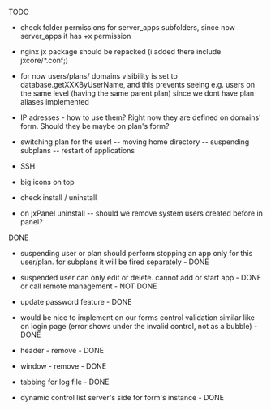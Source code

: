 

TODO

- check folder permissions for server_apps subfolders, since now server_apps it has +x permission

- nginx jx package should be repacked (i added there include jxcore/*.conf;)

- for now users/plans/ domains visibility is set to database.getXXXByUserName, and this prevents seeing  e.g. users on the same level (having the same parent plan)
    since we dont have plan aliases implemented

- IP adresses - how to use them? Right now they are defined on domains' form. Should they be maybe on plan's form?

- switching plan for the user!
    -- moving home directory
    -- suspending subplans
    -- restart of applications

- SSH

- big icons on top

- check install / uninstall

- on jxPanel uninstall
    -- should we remove system users created before in panel?



DONE

- suspending user or plan should perform stopping an app only for this user/plan.
   for subplans it will be fired separately - DONE

- suspended user can only edit or delete. cannot add or start app - DONE
    or call remote management - NOT DONE

- update password feature - DONE

- would be nice to implement on our forms control validation similar like on login page
    (error shows under the invalid control, not as a bubble) - DONE


- header - remove - DONE
- window - remove - DONE
- tabbing for log file - DONE
- dynamic control list server's side for form's instance - DONE